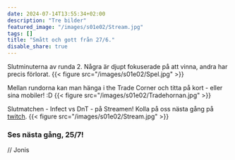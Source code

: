 ```yaml
---
date: 2024-07-14T13:55:34+02:00
description: "Tre bilder"
featured_image: "/images/s01e02/Stream.jpg"
tags: []
title: "Smått och gott från 27/6."
disable_share: true
---
```


Slutminuterna av runda 2. Några är djupt fokuserade på att vinna, andra har precis förlorat.
{{< figure src="/images/s01e02/Spel.jpg" >}}

Mellan rundorna kan man hänga i the Trade Corner och titta på kort - eller sina mobiler! :D 
{{< figure src="/images/s01e02/Tradehornan.jpg" >}}

Slutmatchen - Infect vs DnT - på Streamen! Kolla på oss nästa gång på [twitch](https://www.twitch.tv/legacyligan).
{{< figure src="/images/s01e02/Stream.jpg" >}}


### **Ses nästa gång, 25/7!**




// Jonis


